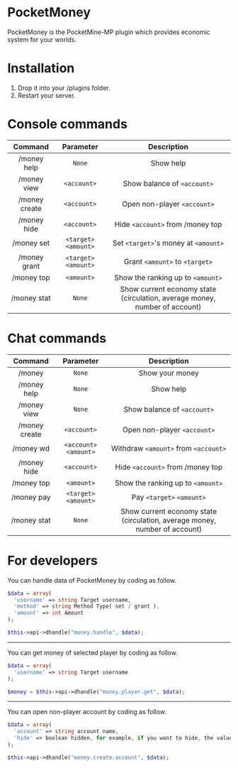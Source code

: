 # PocketMoney

PocketMoney is the PocketMine-MP plugin which provides economic system for your worlds.

# Installation
1.  Drop it into your /plugins folder.
2.  Restart your server.

# Console commands

| Command | Parameter | Description |
| :-----: | :-------: | :---------: |
| /money help | `None` | Show help |
| /money view | `<account>` | Show balance of `<account>` |
| /money create | `<account>` | Open non-player `<account>` |
| /money hide | `<account>` | Hide `<account>` from /money top |
| /money set | `<target>` `<amount>` | Set `<target>`'s money at `<amount>` |
| /money grant | `<target>` `<amount>` | Grant `<amount>` to `<target>` |
| /money top | `<amount>` | Show the ranking up to `<amount>` |
| /money stat | `None` | Show current economy state (circulation, average money, number of account) |

# Chat commands

| Command | Parameter | Description |
| :-----: | :-------: | :---------: |
| /money | `None` | Show your money |
| /money help | `None` | Show help |
| /money view | `None` | Show balance of `<account>` |
| /money create | `<account>` | Open non-player `<account>` |
| /money wd | `<account>` `<amount>` | Withdraw `<amount>` from `<account>` |
| /money hide | `<account>` | Hide `<account>` from /money top |
| /money top | `<amount>` | Show the ranking up to `<amount>` |
| /money pay | `<target>` `<amount>` | Pay `<target>` `<amount>` |
| /money stat | `None` | Show current economy state (circulation, average money, number of account) |

# For developers

You can handle data of PocketMoney by coding as follow.

```php
$data = array(
  'username' => string Target username,
  'method' => string Method Type( set / grant ),
  'amount' => int Amount
);

$this->api->dhandle("money.handle", $data);
```

----

You can get money of selected player by coding as follow.

```php
$data = array(
  'username' => string Target username
);

$money = $this->api->dhandle("money.player.get", $data);
```

----

You can open non-player account by coding as follow.

```php
$data = array(
  'account' => string account name,
  'hide' => boolean hidden, for example, if you want to hide, the value is "true"
);

$this->api->dhandle("money.create.account", $data);
```




